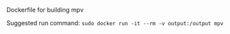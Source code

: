 Dockerfile for building mpv

Suggested run command:
`sudo docker run -it --rm -v output:/output mpv`
